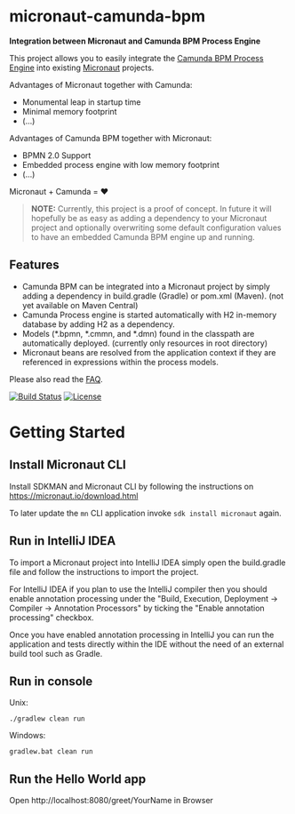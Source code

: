 # micronaut-camunda-bpm
**Integration between Micronaut and Camunda BPM Process Engine**

This project allows you to easily integrate the [Camunda BPM Process Engine](https://camunda.com/products/bpmn-engine/) into existing [Micronaut](https://micronaut.io) projects.

Advantages of Micronaut together with Camunda:
* Monumental leap in startup time
* Minimal memory footprint
* (...)

Advantages of Camunda BPM together with Micronaut:
* BPMN 2.0 Support
* Embedded process engine with low memory footprint
* (...)

Micronaut + Camunda = :heart:

> **NOTE:**
> Currently, this project is a proof of concept. In future it will hopefully be as easy as adding a dependency to your Micronaut project and optionally overwriting some default configuration values to have an embedded Camunda BPM engine up and running.

## Features
* Camunda BPM can be integrated into a Micronaut project by simply adding a dependency in build.gradle (Gradle) or pom.xml (Maven). (not yet available on Maven Central)
* Camunda Process engine is started automatically with H2 in-memory database by adding H2 as a dependency.
* Models (*.bpmn, *.cmmn, and *.dmn) found in the classpath are automatically deployed. (currently only resources in root directory)
* Micronaut beans are resolved from the application context if they are referenced in expressions within the process models.

Please also read the [FAQ](FAQ.md).

[![Build Status](https://api.travis-ci.org/NovatecConsulting/micronaut-camunda-bpm.svg?branch=master)](https://travis-ci.org/NovatecConsulting/micronaut-camunda-bpm)
[![License](http://img.shields.io/:license-apache-blue.svg)](http://www.apache.org/licenses/LICENSE-2.0.html)

# Getting Started
## Install Micronaut CLI
Install SDKMAN and Micronaut CLI by following the instructions on https://micronaut.io/download.html

To later update the `mn` CLI application invoke `sdk install micronaut` again.

## Run in IntelliJ IDEA

To import a Micronaut project into IntelliJ IDEA simply open the build.gradle file and follow the instructions to import the project.

For IntelliJ IDEA if you plan to use the IntelliJ compiler then you should enable annotation processing under the "Build, Execution, Deployment → Compiler → Annotation Processors" by ticking the "Enable annotation processing" checkbox.

Once you have enabled annotation processing in IntelliJ you can run the application and tests directly within the IDE without the need of an external build tool such as Gradle.

## Run in console

Unix:
```
./gradlew clean run
```

Windows:

```
gradlew.bat clean run
```

## Run the Hello World app

Open http://localhost:8080/greet/YourName in Browser